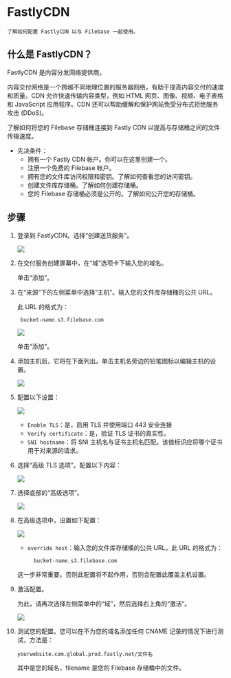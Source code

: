 # FastlyCDN
	了解如何配置 FastlyCDN 以与 Filebase 一起使用。
## 什么是 FastlyCDN？
FastlyCDN 是内容分发网络提供商。

内容交付网络是一个跨越不同地理位置的服务器网络，有助于提高内容交付的速度和质量。CDN 允许快速传输内容类型，例如 HTML 网页、图像、视频、电子表格和 JavaScript 应用程序。CDN 还可以帮助缓解和保护网站免受分布式拒绝服务攻击 (DDoS)。

了解如何将您的 Filebase 存储桶连接到 Fastly CDN 以提高与存储桶之间的文件传输速度。

- 先决条件：
	- 拥有一个 Fastly CDN 帐户。你可以在这里创建一个。
	- 注册一个免费的 Filebase 帐户。
	- 拥有您的文件库访问权限和密钥。了解如何查看您的访问密钥。
	- 创建文件库存储桶。了解如何创建存储桶。
	- 您的 Filebase 存储桶必须是公开的。了解如何公开您的存储桶。

## 步骤
1. 登录到 FastlyCDN。选择“创建送货服务”。

	![](./pic/FastlyCDN.png)
2. 在交付服务创建屏幕中，在“域”选项卡下输入您的域名。

	单击“添加”。
3. 在“来源”下的左侧菜单中选择“主机”。输入您的文件库存储桶的公共 URL。

	此 URL 的格式为：

		bucket-name.s3.filebase.com
	
	![](./pic/FastlyCDN1.png)

	单击“添加”。
4. 添加主机后，它将在下面列出。单击主机名旁边的铅笔图标以编辑主机的设置。

	![](./pic/FastlyCDN2.png)
5. 配置以下设置：

	![](./pic/FastlyCDN3.png)

	- `Enable TLS`：是，启用 TLS 并使用端口 443 安全连接
	- `Verify certificate`：是，验证 TLS 证书的真实性。
	- `SNI hostname`：将 SNI 主机名与证书主机名匹配。该值标识应将哪个证书用于对来源的请求。
6. 选择“高级 TLS 选项”。配置以下内容：

	![](./pic/FastlyCDN4.png)
7. 选择底部的“高级选项”。

	![](./pic/FastlyCDN5.png)
8. 在高级选项中，设置如下配置：

	![](./pic/FastlyCDN6.png)

	- `override host`：输入您的文件库存储桶的公共 URL。此 URL 的格式为：

			bucket-name.s3.filebase.com
	
	这一步非常重要。否则此配置将不起作用，否则会配置此覆盖​​主机设置。
9. 激活配置。

	为此，请再次选择左侧菜单中的“域”，然后选择右上角的“激活”。
	
	![](./pic/FastlyCDN7.png)
10. 测试您的配置。您可以在不为您的域名添加任何 CNAME 记录的情况下进行测试，方法是：

		yourwebsite.com.global.prod.fastly.net/文件名

	其中是您的域名，filename 是您的 Filebase 存储桶中的文件。
